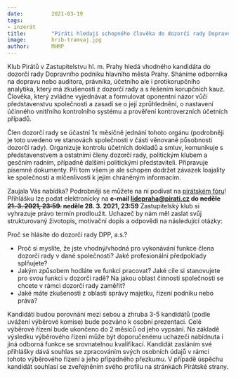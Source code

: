 ```yaml
---
date:         2021-03-19
tags:         
- inzerát
title:        "Piráti hledají schopného člověka do dozorčí rady Dopravního podniku hl. m. Prahy"
image: 	      hrib-tramvaj.jpg
author:       MHMP
---
```


Klub Pirátů v Zastupitelstvu hl. m. Prahy hledá vhodného kandidáta do dozorčí rady Dopravního podniku hlavního města Prahy. Sháníme odborníka na dopravu nebo auditora, právníka, účetního ale i protikorupčního analytika, který má zkušenosti z dozorčí rady a s řešením korupčních kauz. Člověka, který zvládne vyjednávat a formulovat oponentní názor vůči představenstvu společnosti a zasadí se o její zprůhlednění, o nastavení účinného vnitřního kontrolního systému a prověření kontroverzních účetních případů. 

Člen dozorčí rady se účastní 1x měsíčně jednání tohoto orgánu (podrobněji je toto uvedeno ve stanovách společnosti v části věnované působnosti dozorčí rady). Organizuje kontrolu účetních dokladů a smluv, komunikuje s představenstvem a ostatními členy dozorčí rady, politickým klubem a gesčním radním, případně dalšími politickými představiteli. Připravuje písemné dokumenty. Při tom všem je ale schopen dodržet závazek loajality ke společnosti a mlčenlivosti k jejím chráněným informacím. 

Zaujala Vás nabídka? Podrobněji se můžete na ni podívat na [pirátském fóru](https://forum.pirati.cz/viewtopic.php?f=572&t=56434&p=749221)! Přihlášku lze podat elektronicky na **e-mail lidepraha@pirati.cz do <s>neděle 21. 3. 2021, 23:59.</s> neděle 28. 3. 2021, 23:59** Zastupitelský klub si vyhrazuje právo termín prodloužit. Uchazeč by nám měl zaslat svůj strukturovaný životopis, motivační dopis a odpovědi na následující otázky:

Proč se hlásíte do dozorčí rady DPP, a.s.?

* Proč si myslíte, že jste vhodný/vhodná pro vykonávání funkce člena dozorčí rady v dané společnosti? Jaké profesionální předpoklady splňujete?
* Jakým způsobem hodláte ve funkci pracovat? Jaké cíle si stanovujete pro svou funkci v dozorčí radě? Na jakou oblast činnosti společnosti se chcete v rámci dozorčí rady zaměřit?
* Jaké máte zkušenosti z oblasti správy majetku, řízení podniku nebo práva?

Kandidáti budou porovnáni mezi sebou a zhruba 3-5 kandidátů (podle uvážení výběrové komise) bude pozváno k osobní prezentaci. Celé výběrové řízení bude ukončeno do 2 měsíců od jeho vypsání. Na základě výsledku výběrového řízení může být doporučenému uchazeči nabídnuta i jiná odborná funkce se srovnatelnou kvalifikací. Kandidát zasláním své přihlášky dává souhlas se zpracováním svých osobních údajů v rámci tohoto výběrového řízení a jeho případného přezkumu. V případě úspěchu kandidát souhlasí se zveřejněním svého profilu na stránkách Pirátské strany.
